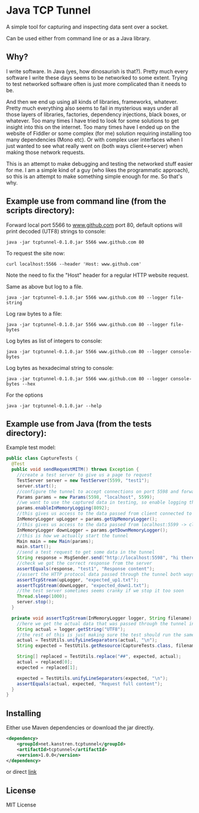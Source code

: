 Java TCP Tunnel
===============

A simple tool for capturing and inspecting data sent over a socket.

Can be used either from command line or as a Java library.

Why?
----

I write software. In Java (yes, how dinosaurish is that?).
Pretty much every software I write these days seems to be networked to some extent.
Trying to test networked software often is just more complicated than it needs to be.

And then we end up using all kinds of libraries, frameworks, whatever.
Pretty much everything also seems to fail in mysterious ways under all those layers of libraries, factories, dependency injections, black boxes, or whatever.
Too many times I have tried to look for some solutions to get insight into this on the internet.
Too many times have I ended up on the website of Fiddler or some complex (for me) solution requiring installing too many dependencies (Mono etc).
Or with complex user interfaces when I just wanted to see what really went on (both ways client<->server) when making those network requests.

This is an attempt to make debugging and testing the networked stuff easier for me.
I am a simple kind of a guy (who likes the programmatic approach), so this is an attempt to make something simple enough for me.
So that's why.

Example use from command line (from the scripts directory):
-----------------------------------------------------------

Forward local port 5566 to www.github.com port 80, default options will print decoded (UTF8) strings to console:

```shell
java -jar tcptunnel-0.1.0.jar 5566 www.github.com 80
```

To request the site now:

```shell
curl localhost:5566 --header 'Host: www.github.com'
```

Note the need to fix the "Host" header for a regular HTTP website request.

Same as above but log to a file.

```shell
java -jar tcptunnel-0.1.0.jar 5566 www.github.com 80 --logger file-string
```

Log raw bytes to a file:

```shell
java -jar tcptunnel-0.1.0.jar 5566 www.github.com 80 --logger file-bytes
```

Log bytes as list of integers to console:

```shell
java -jar tcptunnel-0.1.0.jar 5566 www.github.com 80 --logger console-bytes
```

Log bytes as hexadecimal string to console:

```shell
java -jar tcptunnel-0.1.0.jar 5566 www.github.com 80 --logger console-bytes --hex
```

For the options

```shell
java -jar tcptunnel-0.1.0.jar --help
```

Example use from Java (from the tests directory):
-------------------------------------------------


Example test model:

```java
public class CaptureTests {
  @Test
  public void sendRequestMITM() throws Exception {
    //create a test server to give us a page to request
    TestServer server = new TestServer(5599, "test1");
    server.start();
    //configure the tunnel to accept connections on port 5598 and forward them to localhost:5599
    Params params = new Params(5598, "localhost", 5599);
    //we want to use the captured data in testing, so enable logging the tunnel data in memory with buffer size 8092 bytes
    params.enableInMemoryLogging(8092);
    //this gives us access to the data passed from client connected to port 5598 -> localhost:5599 (client to server)
    InMemoryLogger upLogger = params.getUpMemoryLogger();
    //this gives us access to the data passed from localhost:5599 -> client connected to port 5598 (server to client)
    InMemoryLogger downLogger = params.getDownMemoryLogger();
    //this is how we actually start the tunnel
    Main main = new Main(params);
    main.start();
    //send a test request to get some data in the tunnel
    String response = MsgSender.send("http://localhost:5598", "hi there");
    //check we got the correct response from the server
    assertEquals(response, "test1", "Response content");
    //assert the HTTP protocol data passed through the tunnel both ways
    assertTcpStream(upLogger, "expected_up1.txt");
    assertTcpStream(downLogger, "expected_down1.txt");
    //the test server sometimes seems cranky if we stop it too soon
    Thread.sleep(1000);
    server.stop();
  }

  private void assertTcpStream(InMemoryLogger logger, String filename) throws Exception {
    //here we get the actual data that was passed through the tunnel in one direction (depending if we get passed the upstream memorylogger or downstream)
    String actual = logger.getString("UTF8");
    //the rest of this is just making sure the test should run the same over different platforms and with varying date-times in HTTP headers
    actual = TestUtils.unifyLineSeparators(actual, "\n");
    String expected = TestUtils.getResource(CaptureTests.class, filename);

    String[] replaced = TestUtils.replace("##", expected, actual);
    actual = replaced[0];
    expected = replaced[1];

    expected = TestUtils.unifyLineSeparators(expected, "\n");
    assertEquals(actual, expected, "Request full content");
  }
}
```

Installing
----------

Either use Maven dependencies or download the jar directly.

```xml
<dependency>
	<groupId>net.kanstren.tcptunnel</groupId>
	<artifactId>tcptunnel</artifactId>
	<version>1.0.0</version>
</dependency>
```

or direct [link](http://central.maven.org/maven2/net/kanstren/tcptunnel/tcptunnel/1.0.0/tcptunnel-1.0.0.jar)

License
-------

MIT License

